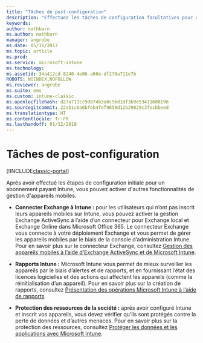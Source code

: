 ```yaml
---
title: "Tâches de post-configuration"
description: "Effectuez les tâches de configuration facultatives pour améliorer les fonctionnalités de gestion des appareils mobiles."
keywords: 
author: nathbarn
ms.author: nathbarn
manager: angrobe
ms.date: 05/11/2017
ms.topic: article
ms.prod: 
ms.service: microsoft-intune
ms.technology: 
ms.assetid: 34a412cd-8240-4e06-a60e-df270a711e7b
ROBOTS: NOINDEX,NOFOLLOW
ms.reviewer: angrobe
ms.suite: ems
ms.custom: intune-classic
ms.openlocfilehash: d27a711cc9d874b3a0c56d1df3b9e53411600196
ms.sourcegitcommit: 22ab1c6a6bfeb4fef9850d12b29829c3fecbbeed
ms.translationtype: HT
ms.contentlocale: fr-FR
ms.lasthandoff: 01/12/2018
---
```

# <a name="post-configuration-tasks"></a>Tâches de post-configuration

[!INCLUDE[classic-portal](../includes/classic-portal.md)]

Après avoir effectué les étapes de configuration initiale pour un abonnement payant Intune, vous pouvez activer d'autres fonctionnalités de gestion d'appareils mobiles.

-   **Connecter Exchange à Intune :** pour les utilisateurs qui n’ont pas inscrit leurs appareils mobiles sur Intune, vous pouvez activer la gestion Exchange ActiveSync à l’aide d’un connecteur pour Exchange local et Exchange Online dans Microsoft Office 365. Le connecteur Exchange vous connecte à votre déploiement Exchange et vous permet de gérer les appareils mobiles par le biais de la console d’administration Intune. Pour en savoir plus sur le connecteur Exchange, consultez [Gestion des appareils mobiles à l’aide d’Exchange ActiveSync et de Microsoft Intune](/intune-classic/deploy-use/mobile-device-management-with-exchange-activesync-and-microsoft-intune).

-   **Rapports Intune :** Microsoft Intune vous permet de mieux surveiller les appareils par le biais d’alertes et de rapports, et en fournissant l’état des licences logicielles et des actions qui affectent les appareils (comme la réinitialisation d’un appareil).  Pour en savoir plus sur la création de rapports, consultez [Présentation des opérations Microsoft Intune à l’aide de rapports](/intune-classic/deploy-use/understand-microsoft-intune-operations-by-using-reports).

-   **Protection des ressources de la société :** après avoir configuré Intune et inscrit vos appareils, vous devez vérifier qu’ils sont protégés contre la perte de données et d’autres menaces. Pour en savoir plus sur la protection des ressources, consultez [Protéger les données et les applications avec Microsoft Intune](/intune-classic/deploy-use/protect-apps-and-data-with-microsoft-intune).
